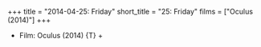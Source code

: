 +++
title = "2014-04-25: Friday"
short_title = "25: Friday"
films = ["Oculus (2014)"]
+++


* Film: Oculus (2014) {T} +
